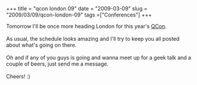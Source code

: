 +++ 
title = "qcon london 09"
date = "2009-03-09"
slug = "2009/03/09/qcon-london-09"
tags =["Conferences"]
+++

<p>
Tomorrow I'll be once more heading London for this year's <a title="QCon London 2009" href="http://qconlondon.com/">QCon</a>.<br><br>As usual, the schedule looks amazing and I'll try to keep you all posted about what's going on there.<br><br>Oh and if any of you guys is going and wanna meet up for a geek talk and a couple of beers, just send me a message.<br><br>Cheers! :)
</p>

